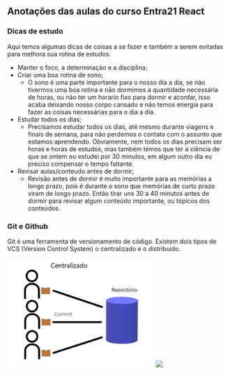 ## Anotações das aulas do curso Entra21 React

### Dicas de estudo
  
Aqui temos algumas dicas de coisas a se fazer e também a serem evitadas para melhora sua rotina de estudos. 

- Manter o foco, a determinação e a disciplina;
- Criar uma boa rotina de sono;
    - O sono é uma parte importante para o nosso dia a dia, se não tivermos uma boa rotina e não dormimos a quantidade necessária de horas, ou não ter um horario fixo para dormir e acordar, isso acaba deixando nosso corpo cansado e não temos energia para fazer as coisas necessárias para o dia a dia.
- Estudar todos os dias;
    - Precisamos estudar todos os dias, até mesmo durante viagens e finais de semana, para não perdemos o contato com o assunto que estamos aprendendo. Obviamente, nem todos os dias precisam ser horas e horas de estudos, mas também temos que ter a ciência de que se ontem eu estudei por 30 minutos, em algum outro dia eu preciso compensar o tempo faltante.
- Revisar aulas/conteudo antes de dormir;
    - Revisão antes de dormir é muito importante para as memórias a longo prazo, pois é durante o sono que memórias de curto prazo viram de longo prazo. Então tirar uns 30 a 40 minutos antes de dormir para revisar algum conteúdo importante, ou tópicos dos conteúdos.

### Git e Github  
  
Git é uma ferramenta de versionamento de código. Existem dois tipos de VCS (Version Control System) o centralizado e o distribuído.

<img src="/assets/images/Centralizado.png" height="250px">
<img src="/assets/images/Distribuído.png" height="250px">